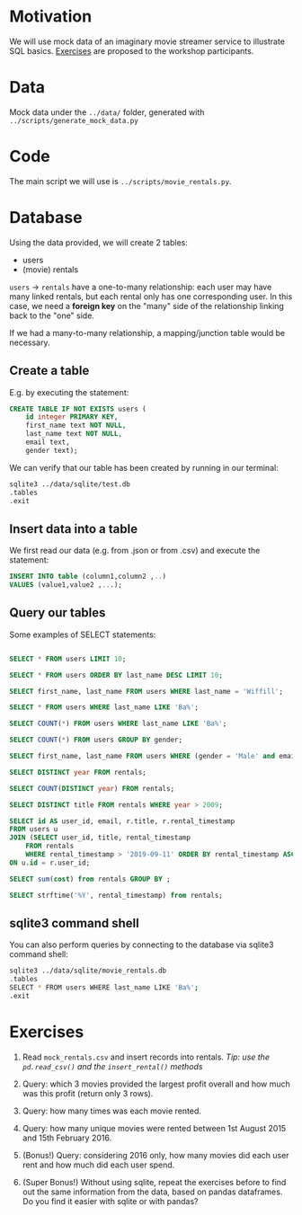 # Motivation

We will use mock data of an imaginary movie streamer service to illustrate SQL basics. [Exercises](#Exercises) are proposed to the workshop participants.

# Data

Mock data under the `../data/` folder, generated with `../scripts/generate_mock_data.py`

# Code

The main script we will use is `../scripts/movie_rentals.py`.

# Database

Using the data provided, we will create 2 tables:

* users
* (movie) rentals

`users` -> `rentals` have a one-to-many relationship: each user may have many linked rentals, but each rental only has one corresponding user. In this case, we need a **foreign key** on the "many" side of the relationship linking back to the "one" side.

If we had a many-to-many relationship, a mapping/junction table would be necessary.

## Create a table 

E.g. by executing the statement: 

```sql
CREATE TABLE IF NOT EXISTS users (
    id integer PRIMARY KEY,
    first_name text NOT NULL,
    last_name text NOT NULL,
    email text,
    gender text);
```

We can verify that our table has been created by running in our terminal:

```bash
sqlite3 ../data/sqlite/test.db
.tables
.exit
```
	
## Insert data into a table 

We first read our data (e.g. from .json or from .csv) and execute the statement:

```sql
INSERT INTO table (column1,column2 ,..)
VALUES (value1,value2 ,...);
```
	
## Query our tables

Some examples of SELECT statements:


```sql

SELECT * FROM users LIMIT 10;

SELECT * FROM users ORDER BY last_name DESC LIMIT 10;

SELECT first_name, last_name FROM users WHERE last_name = 'Wiffill';

SELECT * FROM users WHERE last_name LIKE 'Ba%';

SELECT COUNT(*) FROM users WHERE last_name LIKE 'Ba%';

SELECT COUNT(*) FROM users GROUP BY gender;

SELECT first_name, last_name FROM users WHERE (gender = 'Male' and email LIKE '%.edu');

SELECT DISTINCT year FROM rentals;

SELECT COUNT(DISTINCT year) FROM rentals;

SELECT DISTINCT title FROM rentals WHERE year > 2009;

SELECT id AS user_id, email, r.title, r.rental_timestamp
FROM users u
JOIN (SELECT user_id, title, rental_timestamp 
	FROM rentals 
	WHERE rental_timestamp > '2019-09-11' ORDER BY rental_timestamp ASC) r
ON u.id = r.user_id;

SELECT sum(cost) from rentals GROUP BY ;

SELECT strftime('%Y', rental_timestamp) from rentals;

```

## sqlite3 command shell

You can also perform queries by connecting to the database via sqlite3 command shell:

```bash
sqlite3 ../data/sqlite/movie_rentals.db
.tables
SELECT * FROM users WHERE last_name LIKE 'Ba%';
.exit
```
	
# Exercises

1. Read `mock_rentals.csv` and insert records into rentals. *Tip: use the `pd.read_csv()` and the `insert_rental()` methods*

2. Query: which 3 movies provided the largest profit overall and how much was this profit (return only 3 rows).

3. Query: how many times was each movie rented.

4. Query: how many unique movies were rented between 1st August 2015 and 15th February 2016.

5. (Bonus!) Query: considering 2016 only, how many movies did each user rent and how much did each user spend.

6. (Super Bonus!) Without using sqlite, repeat the exercises before to find out the same information from the data, based on pandas dataframes. Do you find it easier with sqlite or with pandas?

